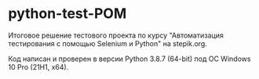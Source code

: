 # python-test-POM
Итоговое решение тестового проекта по курсу "Автоматизация тестирования с помощью Selenium и Python" на stepik.org.

Код написан и проверен в версии Python 3.8.7 (64-bit) под ОC Windows 10 Pro (21H1, x64).
